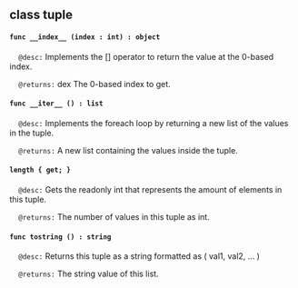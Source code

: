 ## class tuple

#### ```func __index__ (index : int) : object```

&nbsp;&nbsp;&nbsp;&nbsp;```@desc:``` Implements the [] operator to return the value at the 0-based index.

&nbsp;&nbsp;&nbsp;&nbsp;```@returns:``` dex The 0-based index to get.

#### ```func __iter__ () : list```

&nbsp;&nbsp;&nbsp;&nbsp;```@desc:``` Implements the foreach loop by returning a new list of the values in the tuple.

&nbsp;&nbsp;&nbsp;&nbsp;```@returns:``` A new list containing the values inside the tuple.

#### ```length { get; }```

&nbsp;&nbsp;&nbsp;&nbsp;```@desc:``` Gets the readonly int that represents the amount of elements in this tuple.

&nbsp;&nbsp;&nbsp;&nbsp;```@returns:``` The number of values in this tuple as int.

#### ```func tostring () : string```

&nbsp;&nbsp;&nbsp;&nbsp;```@desc:``` Returns this tuple as a string formatted as ( val1, val2, ... )

&nbsp;&nbsp;&nbsp;&nbsp;```@returns:``` The string value of this list.

